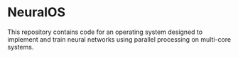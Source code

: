 # NeuralOS
This repository contains code for an operating system designed to implement and train neural networks using parallel processing on multi-core systems.
